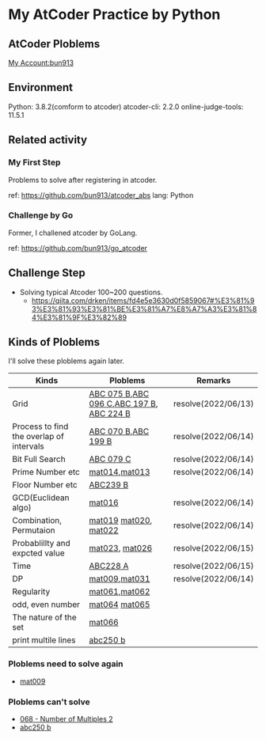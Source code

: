 # My AtCoder Practice by Python

## AtCoder Ploblems

[My Account:bun913](https://kenkoooo.com/atcoder#/table/bun913)

## Environment

Python: 3.8.2(comform to atcoder)
atcoder-cli: 2.2.0
online-judge-tools: 11.5.1

## Related activity

### My First Step

Problems to solve after registering in atcoder.

ref: https://github.com/bun913/atcoder_abs
lang: Python

### Challenge by Go

Former, I challened atcoder by GoLang.

ref: https://github.com/bun913/go_atcoder

## Challenge Step

- Solving typical Atcoder 100~200 questions.
  - https://qiita.com/drken/items/fd4e5e3630d0f5859067#%E3%81%93%E3%81%93%E3%81%BE%E3%81%A7%E8%A7%A3%E3%81%84%E3%81%9F%E3%82%89

## Kinds of Ploblems

I'll solve these ploblems again later.

| Kinds | Ploblems  | Remarks |
| - | - |  - |
| Grid  | [ABC 075 B](https://atcoder.jp/contests/abc075/tasks/abc075_b),[ABC 096 C](https://atcoder.jp/contests/abc096/tasks/abc096_c),[ABC 197 B](https://atcoder.jp/contests/abc197/tasks/abc197_b), [ABC 224 B](https://atcoder.jp/contests/abc224/tasks/abc224_b) | resolve(2022/06/13) |
| Process to find the overlap of intervals  | [ABC 070 B](https://atcoder.jp/contests/abc070/tasks/abc070_b),[ABC 199 B](https://atcoder.jp/contests/abc199/tasks/abc199_b) | resolve(2022/06/14) |
| Bit Full Search  | [ABC 079 C](https://atcoder.jp/contests/abc079/tasks/abc079_c)| resolve(2022/06/14) |
| Prime Number etc  | [mat014](https://atcoder.jp/contests/math-and-algorithm/tasks/math_and_algorithm_n),[mat013](https://atcoder.jp/contests/math-and-algorithm/tasks/math_and_algorithm_m)| resolve(2022/06/14) |
| Floor Number etc  | [ABC239 B](https://atcoder.jp/contests/abc239/tasks/abc239_b) |  |
| GCD(Euclidean algo)  | [mat016](https://atcoder.jp/contests/math-and-algorithm/tasks/math_and_algorithm_p)| resolve(2022/06/14) |
| Combination, Permutaion  | [mat019](https://atcoder.jp/contests/math-and-algorithm/tasks/math_and_algorithm_s) [mat020](https://atcoder.jp/contests/math-and-algorithm/tasks/math_and_algorithm_t), [mat022](https://atcoder.jp/contests/math-and-algorithm/tasks/math_and_algorithm_v)| resolve(2022/06/14) |
| Probablillty and expcted value  | [mat023](https://atcoder.jp/contests/math-and-algorithm/tasks/math_and_algorithm_w), [mat026](https://atcoder.jp/contests/math-and-algorithm/tasks/math_and_algorithm_z) | resolve(2022/06/15) |
| Time | [ABC228 A](https://atcoder.jp/contests/abc228/tasks/abc228_a) | resolve(2022/06/15) | 
| DP | [mat009](https://atcoder.jp/contests/math-and-algorithm/tasks/math_and_algorithm_i),[mat031](https://atcoder.jp/contests/math-and-algorithm/tasks/math_and_algorithm_ac) | resolve(2022/06/14) |
| Regularity | [mat061](https://atcoder.jp/contests/math-and-algorithm/tasks/math_and_algorithm_ba),[mat062](https://atcoder.jp/contests/math-and-algorithm/tasks/abc167_d) |  |
| odd, even number | [mat064](https://atcoder.jp/contests/math-and-algorithm/tasks/math_and_algorithm_bc) [mat065](https://atcoder.jp/contests/math-and-algorithm/tasks/panasonic2020_b) |  |
| The nature of the set | [mat066](https://atcoder.jp/contests/math-and-algorithm/tasks/math_and_algorithm_bd) |  |
| print multile lines | [abc250 b](https://atcoder.jp/contests/abc250/tasks/abc250_b) |  |



### Ploblems need to solve again

- [mat009](https://atcoder.jp/contests/math-and-algorithm/tasks/math_and_algorithm_i)

### Ploblems can't solve

- [068 - Number of Multiples 2](https://atcoder.jp/contests/math-and-algorithm/tasks/math_and_algorithm_be)
- [abc250 b](https://atcoder.jp/contests/abc250/tasks/abc250_b)
